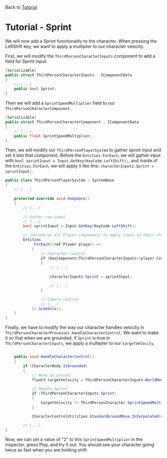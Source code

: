 Back to [Tutorial](../tutorial.md)

# Tutorial - Sprint

We will now add a Sprint functionality to the character. When pressing the LeftShift key, we want to apply a multiplier to our character velocity.

First, we will modify the `ThirdPersonCharacterInputs` component to add a field for Sprint input.

```cs
[Serializable]
public struct ThirdPersonCharacterInputs : IComponentData
{
    // (...)
    public bool Sprint; 
}
```

Then we will add a `SprintSpeedMultiplier` field to our `ThirdPersonCharacterComponent`.

```cs
[Serializable]
public struct ThirdPersonCharacterComponent : IComponentData
{
    // (...)
    public float SprintSpeedMultiplier; 
}
```

Then, we will modify our `ThirdPersonPlayerSystem` to gather sprint input and set it into that component. Before the `Entities.ForEach`, we will gather input with `bool sprintInput = Input.GetKey(KeyCode.LeftShift);`, and inside of the `Entities.ForEach`, we will apply it like this: `characterInputs.Sprint = sprintInput;`.

```cs
public class ThirdPersonPlayerSystem : SystemBase
{
    // (...)

    protected override void OnUpdate()
    {
        // (...)

        // Gather raw input
        // (...)
        bool sprintInput = Input.GetKey(KeyCode.LeftShift);

        // Iterate on all Player components to apply input to their character
        Entities
            .ForEach((ref Player player) =>
            {
                // Character control
                if (HasComponent<ThirdPersonCharacterInputs>(player.ControlledCharacter))
                {
                    // (...)
                    
                    characterInputs.Sprint = sprintInput;

                    // (...)
                }

                // Camera control
                // (...)
            }).Schedule();
    }
}
```

Finally, we have to modify the way our character handles velocity in `ThirdPersonCharacterProcessor.HandleCharacterControl`. We want to make it so that when we are grounded, if `Sprint` is true in `ThirdPersonCharacterInputs`, we apply a multiplier to our `targetVelocity`.

```cs

    public void HandleCharacterControl()
    {
        if (CharacterBody.IsGrounded)
        {
            // Move on ground
            float3 targetVelocity = ThirdPersonCharacterInputs.WorldMoveVector * ThirdPersonCharacter.GroundMaxSpeed;

            // Handle Sprint
            if (ThirdPersonCharacterInputs.Sprint)
            {
                targetVelocity *= ThirdPersonCharacter.SprintSpeedMultiplier;
            }

            CharacterControlUtilities.StandardGroundMove_Interpolated(ref CharacterBody.RelativeVelocity, targetVelocity, ThirdPersonCharacter.GroundedMovementSharpness, DeltaTime, ThirdPersonCharacter.GroundingUp, CharacterBody.GroundHit.Normal);

        // (...)
}
```

Now, we can set a value of "2" to this `SprintSpeedMultiplier` in the inspector, press Play, and try it out. You should see your character going twice as fast when you are holding shift
